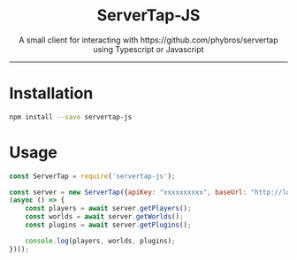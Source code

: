 <h1 align="center">
ServerTap-JS
</h1>
<p align="center">
A small client for interacting with https://github.com/phybros/servertap using Typescript or Javascript
</p>
<hr>

# Installation

```bash
npm install --save servertap-js
```

# Usage
```javascript
const ServerTap = require('servertap-js');

const server = new ServerTap({apiKey: "xxxxxxxxxx", baseUrl: "http://localhost:4567"});
(async () => {
    const players = await server.getPlayers();
    const worlds = await server.getWorlds();
    const plugins = await server.getPlugins();

    console.log(players, worlds, plugins);
})();
```


